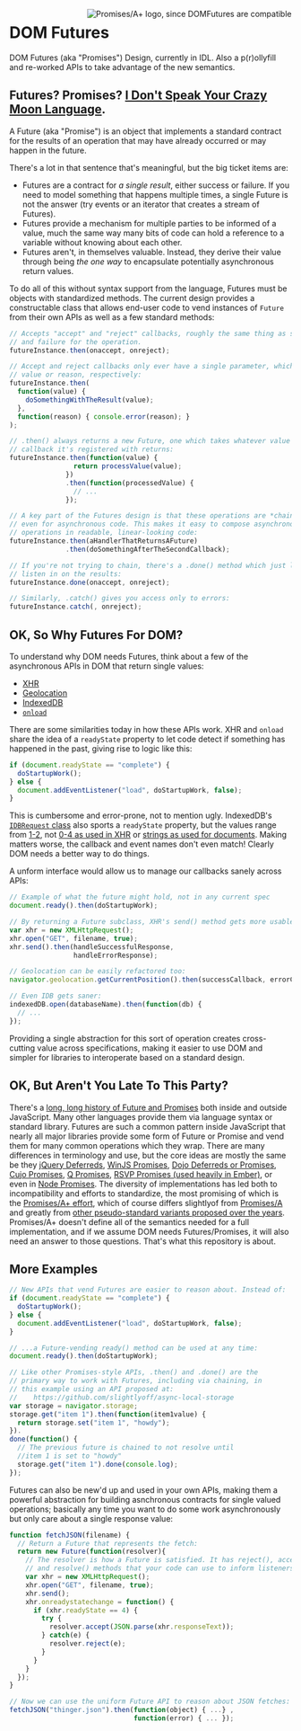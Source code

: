 <img src="http://promises-aplus.github.com/promises-spec/assets/logo-small.png"
     align="right" alt="Promises/A+ logo, since DOMFutures are compatible" />

# DOM Futures

DOM Futures (aka "Promises") Design, currently in IDL. Also a p(r)ollyfill
and re-worked APIs to take advantage of the new semantics.

## Futures? Promises? [I Don't Speak Your Crazy Moon Language](http://www.pigdog.org/auto/mr_bads_list/shortcolumn/1914.html).

A Future (aka "Promise") is an object that implements a standard contract for
the results of an operation that may have already occurred or may happen in the
future.

There's a lot in that sentence that's meaningful, but the big ticket items are:

  * Futures are a contract for _a single result_, either success or failure. If
    you need to model something that happens multiple times, a single Future is
    not the answer (try events or an iterator that creates a stream of Futures).
  * Futures provide a mechanism for multiple parties to be informed of a value,
    much the same way many bits of code can hold a reference to a variable
    without knowing about each other.
  * Futures aren't, in themselves valuable. Instead, they derive their value
    through being _the one way_ to encapsulate potentially asynchronous return
    values.

To do all of this without syntax support from the language, Futures must be
objects with standardized methods. The current design provides a constructable class that allows end-user code to vend instances of `Future` from their own APIs as well as a few standard methods:

```js
// Accepts "accept" and "reject" callbacks, roughly the same thing as success
// and failure for the operation.
futureInstance.then(onaccept, onreject);

// Accept and reject callbacks only ever have a single parameter, which is the
// value or reason, respectively:
futureInstance.then(
  function(value) {
    doSomethingWithTheResult(value);
  },
  function(reason) { console.error(reason); }
);

// .then() always returns a new Future, one which takes whatever value the
// callback it's registered with returns:
futureInstance.then(function(value) {
                return processValue(value);
              })
              .then(function(processedValue) {
                // ...
              });

// A key part of the Futures design is that these operations are *chainable*,
// even for asynchronous code. This makes it easy to compose asynchronous
// operations in readable, linear-looking code:
futureInstance.then(aHandlerThatReturnsAFuture)
              .then(doSomethingAfterTheSecondCallback);

// If you're not trying to chain, there's a .done() method which just lets you
// listen in on the results:
futureInstance.done(onaccept, onreject);

// Similarly, .catch() gives you access only to errors:
futureInstance.catch(, onreject);
```

## OK, So Why Futures For DOM?

To understand why DOM needs Futures, think about a few of the asynchronous APIs
in DOM that return single values:

  * [XHR](https://developer.mozilla.org/en-US/docs/DOM/XMLHttpRequest)
  * [Geolocation](http://www.w3.org/TR/geolocation-API/)
  * [IndexedDB](http://www.w3.org/TR/IndexedDB/)
  * [`onload`](https://developer.mozilla.org/en-US/docs/DOM/window.onload)

There are some similarities today in how these APIs work. XHR and `onload` share the idea of a `readyState` property to let code detect if something has happened in the past, giving rise to logic like this:

```js
if (document.readyState == "complete") {
  doStartupWork();
} else {
  document.addEventListener("load", doStartupWork, false);
}
```

This is cumbersome and error-prone, not to mention ugly. IndexedDB's
[`IDBRequest` class](https://developer.mozilla.org/en-US/docs/IndexedDB/IDBRequest) also sports a `readyState` property, but the values range from [1-2](https://developer.mozilla.org/en-US/docs/IndexedDB/IDBRequest#readyState_constants), not [0-4 as used in XHR](https://developer.mozilla.org/en-US/docs/DOM/XMLHttpRequest#Properties) or [strings as used for documents](http://www.whatwg.org/specs/web-apps/current-work/multipage/dom.html#current-document-readiness). Making matters worse, the callback and event names don't even match! Clearly DOM needs a better way to do things.

A unform interface would allow us to manage our callbacks sanely across APIs:

```js
// Example of what the future might hold, not in any current spec
document.ready().then(doStartupWork);

// By returning a Future subclass, XHR's send() method gets more usable too:
var xhr = new XMLHttpRequest();
xhr.open("GET", filename, true);
xhr.send().then(handleSuccessfulResponse,
                handleErrorResponse);

// Geolocation can be easily refactored too:
navigator.geolocation.getCurrentPosition().then(successCallback, errorCallback);

// Even IDB gets saner:
indexedDB.open(databaseName).then(function(db) {
  // ...
});
```

Providing a single abstraction for this sort of operation creates cross-cutting
value across specifications, making it easier to use DOM and simpler for
libraries to interoperate based on a standard design.

## OK, But Aren't You Late To This Party?

There's a [long, long history of Future and Promises](http://en.wikipedia.org/wiki/Futures_and_promises)
both inside and outside JavaScript. Many other languages provide them via
language syntax or standard library. Futures are such a common pattern inside
JavaScript that nearly all major libraries provide some form of Future or
Promise and vend them for many common operations which they wrap. There are many differences in terminology and use, but the core ideas are mostly the same be they [jQuery Deferreds](http://api.jquery.com/category/deferred-object/), [WinJS Promises](http://msdn.microsoft.com/en-us/library/windows/apps/br211867.aspx), [Dojo Deferreds or Promises](http://dojotoolkit.org/documentation/tutorials/1.6/promises/), [Cujo Promises](https://github.com/cujojs/when), [Q Promises](https://github.com/kriskowal/q/wiki/API-Reference), [RSVP Promises (used heavily in Ember)](https://github.com/tildeio/rsvp.js), or even in [Node Promises](https://github.com/kriszyp/node-promise). The diversity of implementations has led both to incompatibility and efforts to standardize, the most promising of which is the [Promises/A+ effort](https://github.com/promises-aplus/promises-spec), which of course differs slightlyof from [Promises/A](http://wiki.commonjs.org/wiki/Promises/A) and greatly from [other pseudo-standard variants proposed over the years](http://wiki.commonjs.org/wiki/Promises). Promises/A+ doesn't define all of the semantics needed for a full implementation, and if we assume DOM needs Futures/Promises, it will also need an answer to those questions. That's what this repository is about.


## More Examples

```js
// New APIs that vend Futures are easier to reason about. Instead of:
if (document.readyState == "complete") {
  doStartupWork();
} else {
  document.addEventListener("load", doStartupWork, false);
}

// ...a Future-vending ready() method can be used at any time:
document.ready().then(doStartupWork);

// Like other Promises-style APIs, .then() and .done() are the
// primary way to work with Futures, including via chaining, in
// this example using an API proposed at:
//    https://github.com/slightlyoff/async-local-storage
var storage = navigator.storage;
storage.get("item 1").then(function(item1value) {
  return storage.set("item 1", "howdy");
}).
done(function() {
  // The previous future is chained to not resolve until
  //item 1 is set to "howdy"
  storage.get("item 1").done(console.log);
});
```

Futures can also be new'd up and used in your own APIs, making them a powerful
abstraction for building asnchronous contracts for single valued operations;
basically any time you want to do some work asynchronously but only care about
a single response value:

```js
function fetchJSON(filename) {
  // Return a Future that represents the fetch:
  return new Future(function(resolver){
    // The resolver is how a Future is satisfied. It has reject(), accept(),
    // and resolve() methods that your code can use to inform listeners with:
    var xhr = new XMLHttpRequest();
    xhr.open("GET", filename, true);
    xhr.send();
    xhr.onreadystatechange = function() {
      if (xhr.readyState == 4) {
        try {
          resolver.accept(JSON.parse(xhr.responseText));
        } catch(e) {
          resolver.reject(e);
        }
      }
    }
  });
}

// Now we can use the uniform Future API to reason about JSON fetches:
fetchJSON("thinger.json").then(function(object) { ...} ,
                               function(error) { ... });
```

